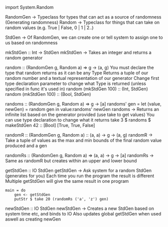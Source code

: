 import System.Random


RandomGen -> Typeclass for types that can act as a source of randomness (Generating randomness)
Random -> Typeclass for things that can take on random values (e.g. True | False, 0 | 1 | 2..)

StdGen -> Of RandomGen, we can create one or tell system to assign one to us based on randomness

mkStdGen :: Int -> StdGen
mkStdGen -> Takes an integer and returns a random generator

random :: (RandomGen g, Random a) => g -> (a, g)
You must declare the type that random returns as it can be any Type
Returns a tuple of our random number and a textual representation of our generator
Change first type declaration parameter to change what Type is returned (unless specified in func it's used in)
    random (mkStdGen 100) :: (Int, StdGen) 
    random (mkStdGen 100) :: (Bool, StdGen)

randoms :: (RandomGen g, Random a) => g -> [a]
randoms' gen = let (value, newGen) = random gen in value:randoms' newGen
randoms -> Returns an infinite list based on the generator provided (use take to get values)
You can use type declaration to change what it returns
    take 3 $ randoms $ makeStdGen 42 :: [Bool]
    [True, True, False]

randomR :: (RandomGen g, Random a) :: (a, a) -> g -> (a, g)
randomR -> Take a tuple of values as the max and min bounds of the final random value produced and a gen

randomRs :: (RandomGen g, Random a) => (a, a) -> g -> [a]
randomRs -> Same as randomR but creates within an upper and lower bound

getStdGen :: IO StdGen
getStdGen -> Ask system for a random StdGen (generates for you)
Each time you run the program the result is different
Multiple getStdGen will give the same result in one program

    main = do
        gen <- getStdGen
        putStr $ take 20 (randomRs ('a', 'z') gen)

newStdGen :: IO StdGen
newStdGen -> Creates a new StdGen based on system time etc, and binds to IO
Also updates global getStdGen when used aswell as creating newGen
